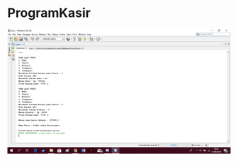 # ProgramKasir
![alt text](https://github.com/ridhoindra/ProgramKasir/blob/master/Screenshot%20(69).png)
